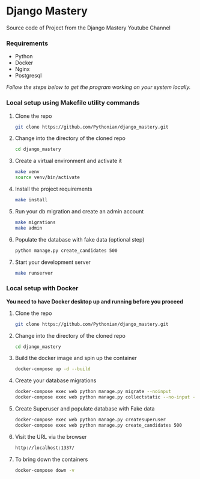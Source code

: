 # Django Mastery

Source code of Project from the Django Mastery Youtube Channel

### Requirements

- Python
- Docker
- Nginx
- Postgresql

_Follow the steps below to get the program working on your system locally._

### Local setup using Makefile utility commands

1. Clone the repo
    ```sh
    git clone https://github.com/Pythonian/django_mastery.git
    ```
2. Change into the directory of the cloned repo
    ```sh
    cd django_mastery
    ```
3. Create a virtual environment and activate it
    ```sh
    make venv
    source venv/bin/activate
    ```
4. Install the project requirements
    ```sh
    make install
    ```
5. Run your db migration and create an admin account
    ```sh
    make migrations
    make admin
    ```
6. Populate the database with fake data (optional step)
    ```sh
    python manage.py create_candidates 500
    ```
7. Start your development server
    ```sh
    make runserver
    ```

### Local setup with Docker

**You need to have Docker desktop up and running before you proceed**

1. Clone the repo
    ```sh
    git clone https://github.com/Pythonian/django_mastery.git
    ```
2. Change into the directory of the cloned repo
    ```sh
    cd django_mastery
    ```
3. Build the docker image and spin up the container
    ```sh
    docker-compose up -d --build
    ```
4. Create your database migrations
    ```sh
    docker-compose exec web python manage.py migrate --noinput
    docker-compose exec web python manage.py collectstatic --no-input --clear
    ```
5. Create Superuser and populate database with Fake data
    ```sh
    docker-compose exec web python manage.py createsuperuser
    docker-compose exec web python manage.py create_candidates 500
    ```
6. Visit the URL via the browser
    ```sh
    http://localhost:1337/
    ```
7. To bring down the containers
    ```sh
    docker-compose down -v
    ```